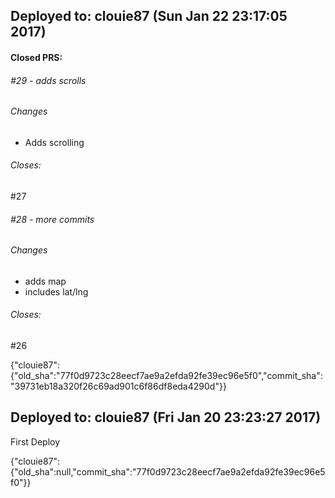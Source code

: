 ## Deployed to: clouie87 (Sun Jan 22 23:17:05 2017)

#### Closed PRS:

###### #29 - adds scrolls

###### Changes
 
- Adds scrolling 


###### Closes:
 #27 

###### #28 - more commits

###### Changes
 
- adds map 
- includes lat/lng 


###### Closes:
 #26 

{"clouie87":{"old_sha":"77f0d9723c28eecf7ae9a2efda92fe39ec96e5f0","commit_sha":"39731eb18a320f26c69ad901c6f86df8eda4290d"}}

## Deployed to: clouie87 (Fri Jan 20 23:23:27 2017)

First Deploy

{"clouie87":{"old_sha":null,"commit_sha":"77f0d9723c28eecf7ae9a2efda92fe39ec96e5f0"}}
